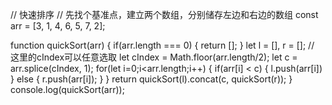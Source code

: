// 快速排序
// 先找个基准点，建立两个数组，分别储存左边和右边的数组
const arr = [3, 1, 4, 6, 5, 7, 2];

function quickSort(arr) {
  if(arr.length === 0) {
    return [];
  }
  let l = [], r = [];
  // 这里的cIndex可以任意选取
  let cIndex = Math.floor(arr.length/2);
  let c = arr.splice(cIndex, 1);
  for(let i=0;i<arr.length;i++) {
    if(arr[i] < c) {
      l.push(arr[i])
    } else {
      r.push(arr[i]);
    }
  }
  return quickSort(l).concat(c, quickSort(r));
}
console.log(quickSort(arr));